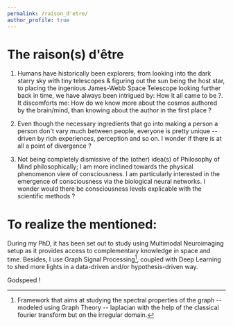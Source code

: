 ```yaml
---
permalink: /raison_d'etre/
author_profile: true
---
```



<h1> The raison(s) d'être </h1>

1. Humans have historically been explorers; from looking into the dark starry sky with tiny telescopes & figuring out the sun being the host star, to placing the ingenious James-Webb Space Telescope looking further back in time, we have always been intrigued by: How it all came to be ?. It discomforts me: How do we know more about the cosmos authored by the brain/mind, than knowing about the author in the first place ?

2. Even though the necessary ingredients that go into making a person a person don't vary much between people, everyone is pretty unique -- driven by rich experiences, perception and so on. I wonder if there is at all a point of divergence ?

3. Not being completely dismissive of the (other) idea(s) of Philosophy of Mind philosophically; I am more inclined towards the physical phenomenon view of consciousness. I am particularly interested in the emergence of consciousness via the biological neural networks. I wonder would there be consciousness levels explicable with the scientific methods ?


# To realize the mentioned:
During my PhD, it has been set out to study using Multimodal Neuroimaging setup as it provides access to complementary knowledge in space and time. Besides, I use Graph Signal Processing[^1], coupled with Deep Learning to shed more lights in a data-driven and/or hypothesis-driven way.

Godspeed !

[^1]: Framework that aims at studying the spectral properties of the graph -- modeled using Graph Theory -- laplacian with the help of the classical fourier transform but on the irregular domain.